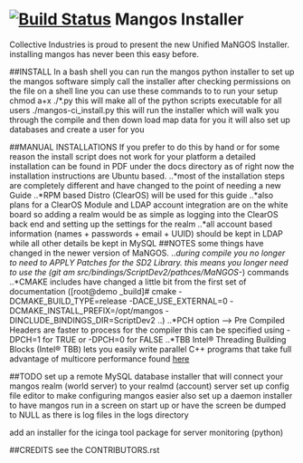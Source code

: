 [![Build Status](https://travis-ci.org/CollectiveIndustries/Mangos_Installer.svg?branch=master)](https://travis-ci.org/CollectiveIndustries/Mangos_Installer)
Mangos Installer 
================

Collective Industries is proud to present the new Unified MaNGOS Installer.
installing mangos has never been this easy before.

##INSTALL
In a bash shell you can run the mangos python installer to set up the mangos software 
simply call the installer after checking permissions on the file
on a shell line you can use these commands to to run your setup
chmod a+x ./*.py
this will make all of the python scripts executable for all users
./mangos-ci_install.py
this will run the installer which will walk you through the compile and then down load map data for you
it will also set up databases and create a user for you

##MANUAL INSTALLATIONS
If you prefer to do this by hand or for some reason the install script does not work for your platform a detailed installation can be found in PDF under the docs directory
as of right now the installation instructions are Ubuntu based.
..*most of the installation steps are completely different and have changed to the point of needing a new Guide 
..*RPM based Distro (ClearOS) will be used for this guide 
..*also plans for a ClearOS Module and LDAP account integration are on the white board so adding a realm would be as simple as logging into the ClearOS back end and setting up the settings for the realm
..*all account based information (names + passwords + email + UUID) should be kept in LDAP while all other details be kept in MySQL 
##NOTES
some things have changed in the newer version of MaNGOS.
..*during compile you no longer to need to APPLY Patches for the SD2 Library. this means you longer need to use the (git am src/bindings/ScriptDev2/pathces/MaNGOS-*) commands
..*CMAKE includes have changed a little bit from the first set of documentation ([root@demo _build]# cmake -DCMAKE_BUILD_TYPE=release -DACE_USE_EXTERNAL=0 -DCMAKE_INSTALL_PREFIX=/opt/mangos -DINCLUDE_BINDINGS_DIR=ScriptDev2 ..)
..*PCH  option --> Pre Compiled Headers are faster to process for the compiler this can be specified using -DPCH=1 for TRUE or -DPCH=0 for FALSE
..*TBB Intel® Threading Building Blocks (Intel® TBB) lets you easily write parallel C++ programs that take full advantage of multicore performance found [here](https://www.threadingbuildingblocks.org/ "TBB Home Page")

##TODO
set up a remote MySQL database installer that will connect your mangos realm (world server) to your realmd (account) server
set up config file editor to make configuring mangos easier
also set up a daemon installer to have mangos run in a screen on start up or have the screen be dumped to NULL as there is log files in the logs directory

add an installer for the icinga tool package for server monitoring (python)

##CREDITS
see the CONTRIBUTORS.rst
